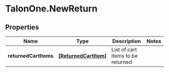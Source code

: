 # TalonOne.NewReturn

## Properties

Name | Type | Description | Notes
------------ | ------------- | ------------- | -------------
**returnedCartItems** | [**[ReturnedCartItem]**](ReturnedCartItem.md) | List of cart items to be returned | 


